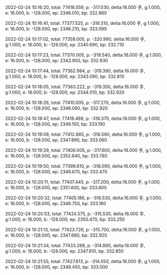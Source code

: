 2022-02-24 10:16:20, total: 77418.559, p: -317.030, delta:16.000 手, g:1.000, e: 16.000, b: -128.000, ep: 2346.010, bp: 332.880

2022-02-24 10:16:41, total: 77377.525, p: -318.510, delta:16.000 手, g:1.000, e: 16.000, b: -128.000, ep: 2346.210, bp: 333.090

2022-02-24 10:17:02, total: 77358.005, p: -320.990, delta:16.000 手, g:1.000, e: 16.000, b: -128.000, ep: 2340.690, bp: 332.710

2022-02-24 10:17:23, total: 77370.005, p: -319.540, delta:16.000 手, g:1.000, e: 16.000, b: -128.000, ep: 2343.900, bp: 332.930

2022-02-24 10:17:44, total: 77362.984, p: -319.390, delta:16.000 手, g:1.000, e: 16.000, b: -128.000, ep: 2343.090, bp: 332.810

2022-02-24 10:18:05, total: 77363.222, p: -319.350, delta:16.000 手, g:1.000, e: 16.000, b: -128.000, ep: 2344.010, bp: 332.920

2022-02-24 10:18:26, total: 77410.005, p: -317.270, delta:16.000 手, g:1.000, e: 16.000, b: -128.000, ep: 2346.090, bp: 332.920

2022-02-24 10:18:47, total: 77418.489, p: -316.370, delta:16.000 手, g:1.000, e: 16.000, b: -128.000, ep: 2349.150, bp: 333.190

2022-02-24 10:19:08, total: 77412.885, p: -316.590, delta:16.000 手, g:1.000, e: 16.000, b: -128.000, ep: 2347.890, bp: 333.060

2022-02-24 10:19:29, total: 77406.005, p: -317.600, delta:16.000 手, g:1.000, e: 16.000, b: -128.000, ep: 2352.640, bp: 333.780

2022-02-24 10:19:50, total: 77398.610, p: -318.090, delta:16.000 手, g:1.000, e: 16.000, b: -128.000, ep: 2349.670, bp: 333.470

2022-02-24 10:20:11, total: 77407.445, p: -317.200, delta:16.000 手, g:1.000, e: 16.000, b: -128.000, ep: 2351.600, bp: 333.600

2022-02-24 10:20:32, total: 77405.186, p: -316.530, delta:16.000 手, g:1.000, e: 16.000, b: -128.000, ep: 2348.750, bp: 333.160

2022-02-24 10:20:53, total: 77424.575, p: -315.530, delta:16.000 手, g:1.000, e: 16.000, b: -128.000, ep: 2350.470, bp: 333.250

2022-02-24 10:21:13, total: 77423.726, p: -315.700, delta:16.000 手, g:1.000, e: 16.000, b: -128.000, ep: 2347.660, bp: 332.920

2022-02-24 10:21:34, total: 77433.268, p: -314.890, delta:16.000 手, g:1.000, e: 16.000, b: -128.000, ep: 2347.910, bp: 332.850

2022-02-24 10:21:55, total: 77427.813, p: -314.550, delta:16.000 手, g:1.000, e: 16.000, b: -128.000, ep: 2349.450, bp: 333.000